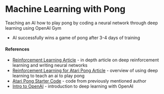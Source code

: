 # Machine Learning with Pong
Teaching an AI how to play pong by coding a neural network through deep learning using OpenAI Gym
* AI successfully wins a game of pong after 3-4 days of training 

#### References

* [Reinforcement Learning Article](http://karpathy.github.io/2016/05/31/rl/) - in depth article on deep reinforcement learning and writing neural networks
* [Reinforcement Learning for Atari Pong Article](https://medium.com/@dhruvp/how-to-write-a-neural-network-to-play-pong-from-scratch-956b57d4f6e0) - overview of using deep learning to teach an ai to play pong
* [Atari Pong Starter Code](https://github.com/dhruvp/atari-pong) - code from previously mentioned author
* [Intro to OpenAI](https://towardsdatascience.com/reinforcement-learning-with-openai-d445c2c687d2) - introduction to deep learning with OpenAI


